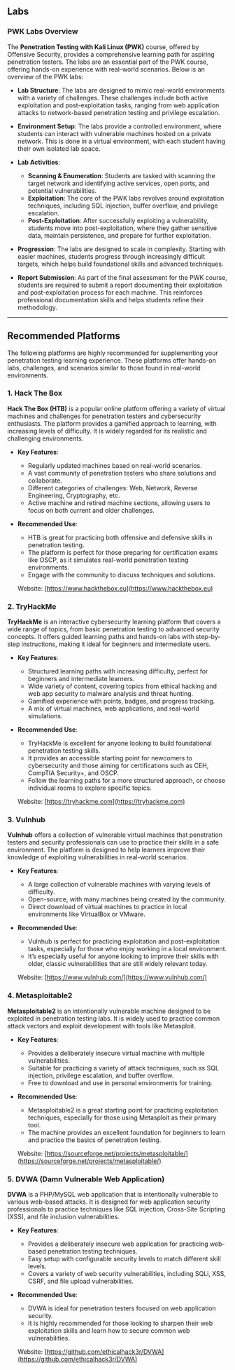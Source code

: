 ## Labs

### PWK Labs Overview

The **Penetration Testing with Kali Linux (PWK)** course, offered by Offensive Security, provides a comprehensive learning path for aspiring penetration testers. The labs are an essential part of the PWK course, offering hands-on experience with real-world scenarios. Below is an overview of the PWK labs:

- **Lab Structure**: The labs are designed to mimic real-world environments with a variety of challenges. These challenges include both active exploitation and post-exploitation tasks, ranging from web application attacks to network-based penetration testing and privilege escalation.
  
- **Environment Setup**: The labs provide a controlled environment, where students can interact with vulnerable machines hosted on a private network. This is done in a virtual environment, with each student having their own isolated lab space.

- **Lab Activities**:
  - **Scanning & Enumeration**: Students are tasked with scanning the target network and identifying active services, open ports, and potential vulnerabilities.
  - **Exploitation**: The core of the PWK labs revolves around exploitation techniques, including SQL injection, buffer overflow, and privilege escalation.
  - **Post-Exploitation**: After successfully exploiting a vulnerability, students move into post-exploitation, where they gather sensitive data, maintain persistence, and prepare for further exploitation.

- **Progression**: The labs are designed to scale in complexity. Starting with easier machines, students progress through increasingly difficult targets, which helps build foundational skills and advanced techniques.

- **Report Submission**: As part of the final assessment for the PWK course, students are required to submit a report documenting their exploitation and post-exploitation process for each machine. This reinforces professional documentation skills and helps students refine their methodology.

---

## Recommended Platforms

The following platforms are highly recommended for supplementing your penetration testing learning experience. These platforms offer hands-on labs, challenges, and scenarios similar to those found in real-world environments.

### 1. Hack The Box

**Hack The Box (HTB)** is a popular online platform offering a variety of virtual machines and challenges for penetration testers and cybersecurity enthusiasts. The platform provides a gamified approach to learning, with increasing levels of difficulty. It is widely regarded for its realistic and challenging environments.

- **Key Features**:
  - Regularly updated machines based on real-world scenarios.
  - A vast community of penetration testers who share solutions and collaborate.
  - Different categories of challenges: Web, Network, Reverse Engineering, Cryptography, etc.
  - Active machine and retired machine sections, allowing users to focus on both current and older challenges.
  
- **Recommended Use**:
  - HTB is great for practicing both offensive and defensive skills in penetration testing. 
  - The platform is perfect for those preparing for certification exams like OSCP, as it simulates real-world penetration testing environments.
  - Engage with the community to discuss techniques and solutions.

  Website: [https://www.hackthebox.eu](https://www.hackthebox.eu)

### 2. TryHackMe

**TryHackMe** is an interactive cybersecurity learning platform that covers a wide range of topics, from basic penetration testing to advanced security concepts. It offers guided learning paths and hands-on labs with step-by-step instructions, making it ideal for beginners and intermediate users.

- **Key Features**:
  - Structured learning paths with increasing difficulty, perfect for beginners and intermediate learners.
  - Wide variety of content, covering topics from ethical hacking and web app security to malware analysis and threat hunting.
  - Gamified experience with points, badges, and progress tracking.
  - A mix of virtual machines, web applications, and real-world simulations.
  
- **Recommended Use**:
  - TryHackMe is excellent for anyone looking to build foundational penetration testing skills.
  - It provides an accessible starting point for newcomers to cybersecurity and those aiming for certifications such as CEH, CompTIA Security+, and OSCP.
  - Follow the learning paths for a more structured approach, or choose individual rooms to explore specific topics.

  Website: [https://tryhackme.com](https://tryhackme.com)

### 3. Vulnhub

**Vulnhub** offers a collection of vulnerable virtual machines that penetration testers and security professionals can use to practice their skills in a safe environment. The platform is designed to help learners improve their knowledge of exploiting vulnerabilities in real-world scenarios.

- **Key Features**:
  - A large collection of vulnerable machines with varying levels of difficulty.
  - Open-source, with many machines being created by the community.
  - Direct download of virtual machines to practice in local environments like VirtualBox or VMware.
  
- **Recommended Use**:
  - Vulnhub is perfect for practicing exploitation and post-exploitation tasks, especially for those who enjoy working in a local environment.
  - It’s especially useful for anyone looking to improve their skills with older, classic vulnerabilities that are still widely relevant today.
  
  Website: [https://www.vulnhub.com/](https://www.vulnhub.com/)

### 4. Metasploitable2

**Metasploitable2** is an intentionally vulnerable machine designed to be exploited in penetration testing labs. It is widely used to practice common attack vectors and exploit development with tools like Metasploit.

- **Key Features**:
  - Provides a deliberately insecure virtual machine with multiple vulnerabilities.
  - Suitable for practicing a variety of attack techniques, such as SQL injection, privilege escalation, and buffer overflow.
  - Free to download and use in personal environments for training.

- **Recommended Use**:
  - Metasploitable2 is a great starting point for practicing exploitation techniques, especially for those using Metasploit as their primary tool.
  - The machine provides an excellent foundation for beginners to learn and practice the basics of penetration testing.

  Website: [https://sourceforge.net/projects/metasploitable/](https://sourceforge.net/projects/metasploitable/)

### 5. DVWA (Damn Vulnerable Web Application)

**DVWA** is a PHP/MySQL web application that is intentionally vulnerable to various web-based attacks. It is designed for web application security professionals to practice techniques like SQL injection, Cross-Site Scripting (XSS), and file inclusion vulnerabilities.

- **Key Features**:
  - Provides a deliberately insecure web application for practicing web-based penetration testing techniques.
  - Easy setup with configurable security levels to match different skill levels.
  - Covers a variety of web security vulnerabilities, including SQLi, XSS, CSRF, and file upload vulnerabilities.

- **Recommended Use**:
  - DVWA is ideal for penetration testers focused on web application security.
  - It is highly recommended for those looking to sharpen their web exploitation skills and learn how to secure common web vulnerabilities.

  Website: [https://github.com/ethicalhack3r/DVWA](https://github.com/ethicalhack3r/DVWA)
